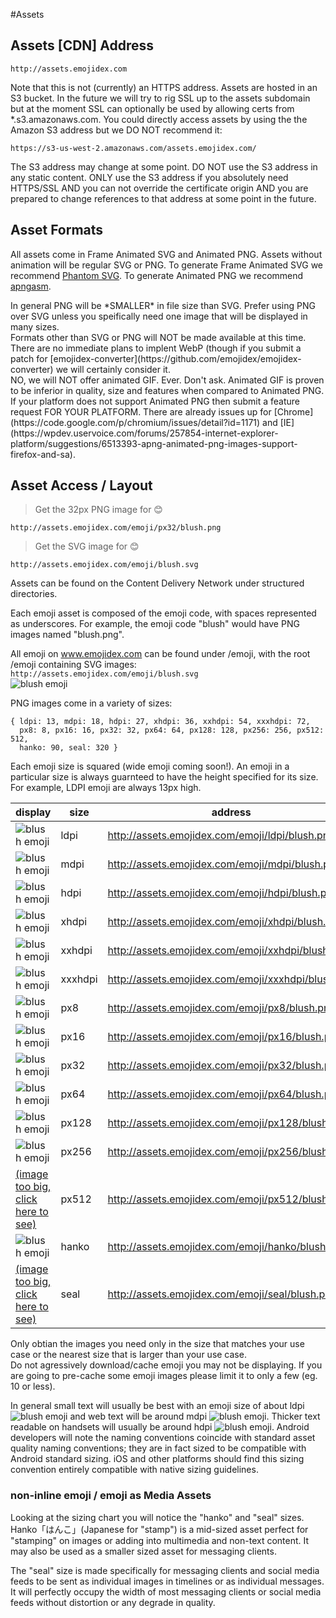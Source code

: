 #Assets

## Assets [CDN] Address
`http://assets.emojidex.com`

Note that this is not (currently) an HTTPS address. Assets are hosted in an S3 bucket. 
In the future we will try to rig SSL up to the assets subdomain but at the moment SSL 
can optionally be used by allowing certs from \*.s3.amazonaws.com. You could directly 
access assets by using the the Amazon S3 address but we DO NOT recommend it:

`https://s3-us-west-2.amazonaws.com/assets.emojidex.com/`

<aside class="warning">
The S3 address may change at some point. DO NOT use the S3 address in any static content. 
ONLY use the S3 address if you absolutely need HTTPS/SSL AND you can not override the 
certificate origin AND you are prepared to change references to that address at some point 
in the future.
</aside>

## Asset Formats
All assets come in Frame Animated SVG and Animated PNG. Assets without animation will be 
regular SVG or PNG. To generate Frame Animated SVG we recommend 
[Phantom SVG](https://github.com/Genshin/phantom_svg). 
To generate Animated PNG we recommend 
[apngasm](https://github.com/apngasm/apngasm).

<aside class="warning">
In general PNG will be *SMALLER* in file size than SVG. Prefer using PNG over SVG 
unless you speifically need one image that will be displayed in many sizes.
</aside>

<aside class="warning">
Formats other than SVG or PNG will NOT be made available at this time.
</aside>

<aside class="notice">
There are no immediate plans to implent WebP (though if you submit a patch for 
[emojidex-converter](https://github.com/emojidex/emojidex-converter) we will 
certainly consider it.
</aside>

<aside class="notice">
NO, we will NOT offer animated GIF. Ever. Don't ask. Animated GIF is proven 
to be inferior in quality, size and features when compared to Animated PNG. 
If your platform does not support Animated PNG then submit a feature request 
FOR YOUR PLATFORM. There are already issues up for 
[Chrome](https://code.google.com/p/chromium/issues/detail?id=1171)
and 
[IE](https://wpdev.uservoice.com/forums/257854-internet-explorer-platform/suggestions/6513393-apng-animated-png-images-support-firefox-and-sa).
</aside>

## Asset Access / Layout

> Get the 32px PNG image for :blush:

```
http://assets.emojidex.com/emoji/px32/blush.png
```

> Get the SVG image for :blush:

```
http://assets.emojidex.com/emoji/blush.svg
```

Assets can be found on the Content Delivery Network under structured 
directories.

Each emoji asset is composed of the emoji code, with spaces represented as underscores. 
For example, the emoji code "blush" would have PNG images named "blush.png".

All emoji on www.emojidex.com can be found under /emoji, with the root /emoji containing SVG 
images:  
`http://assets.emojidex.com/emoji/blush.svg`  
![blush emoji](http://assets.emojidex.com/emoji/blush.svg)

PNG images come in a variety of sizes:  
```
{ ldpi: 13, mdpi: 18, hdpi: 27, xhdpi: 36, xxhdpi: 54, xxxhdpi: 72,
  px8: 8, px16: 16, px32: 32, px64: 64, px128: 128, px256: 256, px512: 512,
  hanko: 90, seal: 320 }
```  
Each emoji size is squared (wide emoji coming soon!). An emoji in a particular size is always
guarnteed to have the height specified for its size. For example, LDPI emoji are always 13px 
high.  

display | size | address
------- | ---- | -------
![blush emoji](http://assets.emojidex.com/emoji/ldpi/blush.png)  | ldpi  | http://assets.emojidex.com/emoji/ldpi/blush.png
![blush emoji](http://assets.emojidex.com/emoji/mdpi/blush.png)  | mdpi  | http://assets.emojidex.com/emoji/mdpi/blush.png
![blush emoji](http://assets.emojidex.com/emoji/hdpi/blush.png)  | hdpi  | http://assets.emojidex.com/emoji/hdpi/blush.png
![blush emoji](http://assets.emojidex.com/emoji/xhdpi/blush.png) | xhdpi | http://assets.emojidex.com/emoji/xhdpi/blush.png
![blush emoji](http://assets.emojidex.com/emoji/xxhdpi/blush.png) | xxhdpi | http://assets.emojidex.com/emoji/xxhdpi/blush.png
![blush emoji](http://assets.emojidex.com/emoji/xxxhdpi/blush.png) | xxxhdpi | http://assets.emojidex.com/emoji/xxxhdpi/blush.png
![blush emoji](http://assets.emojidex.com/emoji/px8/blush.png)   | px8   | http://assets.emojidex.com/emoji/px8/blush.png
![blush emoji](http://assets.emojidex.com/emoji/px16/blush.png)  | px16  | http://assets.emojidex.com/emoji/px16/blush.png
![blush emoji](http://assets.emojidex.com/emoji/px32/blush.png)  | px32  | http://assets.emojidex.com/emoji/px32/blush.png
![blush emoji](http://assets.emojidex.com/emoji/px64/blush.png)  | px64  | http://assets.emojidex.com/emoji/px64/blush.png
![blush emoji](http://assets.emojidex.com/emoji/px128/blush.png) | px128 | http://assets.emojidex.com/emoji/px128/blush.png
![blush emoji](http://assets.emojidex.com/emoji/px256/blush.png) | px256 | http://assets.emojidex.com/emoji/px256/blush.png
[(image too big, click here to see)](http://assets.emojidex.com/emoji/px512/blush.png) | px512 | http://assets.emojidex.com/emoji/px512/blush.png
![blush emoji](http://assets.emojidex.com/emoji/hanko/blush.png) | hanko | http://assets.emojidex.com/emoji/hanko/blush.png
[(image too big, click here to see)](http://assets.emojidex.com/emoji/seal/blush.png) | seal | http://assets.emojidex.com/emoji/seal/blush.png

<aside class="warning">
Only obtian the images you need only in the size that matches your use case or the nearest size 
that is larger than your use case.
</aside>
<aside class="warning">
Do not agressively download/cache emoji you may not be displaying. If you are going to pre-cache 
some emoji images please limit it to only a few (eg. 10 or less).
</aside>

In general small text will usually be best with an emoji 
size of about ldpi ![blush emoji](http://assets.emojidex.com/emoji/ldpi/blush.png) 
and web text will be around mdpi ![blush emoji](http://assets.emojidex.com/emoji/mdpi/blush.png). 
Thicker text readable on handsets will usually be around hdpi 
![blush emoji](http://assets.emojidex.com/emoji/hdpi/blush.png). Android developers will note the 
naming conventions coincide with standard asset quality naming conventions; they are in fact 
sized to be compatible with Android standard sizing. iOS and other platforms should find this 
sizing convention entirely compatible with native sizing guidelines.  


### non-inline emoji / emoji as Media Assets
Looking at the sizing chart you will notice the "hanko" and "seal" sizes. Hanko「はんこ」(Japanese 
for "stamp") is a mid-sized asset perfect for "stamping" on images or adding into multimedia 
and non-text content. It may also be used as a smaller sized asset for messaging clients.  
  
The "seal" size is made specifically for messaging clients and social media feeds to be sent as 
individual images in timelines or as individual messages. It will perfectly occupy the width of 
most messaging clients or social media feeds without distortion or any degrade in quality.

